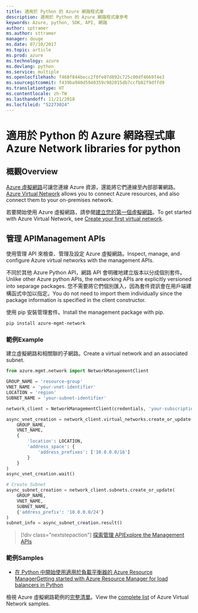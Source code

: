 ```yaml
---
title: 適用於 Python 的 Azure 網路程式庫
description: 適用於 Python 的 Azure 網路程式庫參考
keywords: Azure, python, SDK, API, 網路
author: sptramer
ms.author: sttramer
manager: douge
ms.date: 07/10/2017
ms.topic: article
ms.prod: azure
ms.technology: azure
ms.devlang: python
ms.service: multiple
ms.openlocfilehash: f468f844becc2f0fe07d892c725c00df4669f4e3
ms.sourcegitcommit: f439ba940d5940359c982015db7ccfb82f9dffd9
ms.translationtype: HT
ms.contentlocale: zh-TW
ms.lasthandoff: 11/21/2018
ms.locfileid: "52273024"
---
```

# <a name="azure-network-libraries-for-python"></a><span data-ttu-id="47dca-104">適用於 Python 的 Azure 網路程式庫</span><span class="sxs-lookup"><span data-stu-id="47dca-104">Azure Network libraries for python</span></span>

## <a name="overview"></a><span data-ttu-id="47dca-105">概觀</span><span class="sxs-lookup"><span data-stu-id="47dca-105">Overview</span></span>

<span data-ttu-id="47dca-106">[Azure 虛擬網路](/azure/virtual-network/virtual-networks-overview)可讓您連線 Azure 資源，還能將它們連線至內部部署網路。</span><span class="sxs-lookup"><span data-stu-id="47dca-106">[Azure Virtual Network](/azure/virtual-network/virtual-networks-overview) allows you to connect Azure resources, and also connect them to your on-premises network.</span></span>

<span data-ttu-id="47dca-107">若要開始使用 Azure 虛擬網路，請參閱[建立您的第一個虛擬網路](/azure/virtual-network/virtual-network-get-started-vnet-subnet)。</span><span class="sxs-lookup"><span data-stu-id="47dca-107">To get started with Azure Virtual Network, see [Create your first virtual network](/azure/virtual-network/virtual-network-get-started-vnet-subnet).</span></span>

## <a name="management-apis"></a><span data-ttu-id="47dca-108">管理 API</span><span class="sxs-lookup"><span data-stu-id="47dca-108">Management APIs</span></span>

<span data-ttu-id="47dca-109">使用管理 API 來檢查、管理及設定 Azure 虛擬網路。</span><span class="sxs-lookup"><span data-stu-id="47dca-109">Inspect, manage, and configure Azure virtual networks with the management APIs.</span></span>

<span data-ttu-id="47dca-110">不同於其他 Azure Python API，網路 API 會明確地建立版本以分成個別套件。</span><span class="sxs-lookup"><span data-stu-id="47dca-110">Unlike other Azure python APIs, the networking APIs are explicitly versioned into separage packages.</span></span> <span data-ttu-id="47dca-111">您不需要將它們個別匯入，因為套件資訊會在用戶端建構函式中加以指定。</span><span class="sxs-lookup"><span data-stu-id="47dca-111">You do not need to import them individually since the package information is specified in the client constructor.</span></span>

<span data-ttu-id="47dca-112">使用 pip 安裝管理套件。</span><span class="sxs-lookup"><span data-stu-id="47dca-112">Install the management package with pip.</span></span>

```bash
pip install azure-mgmt-network
```

### <a name="example"></a><span data-ttu-id="47dca-113">範例</span><span class="sxs-lookup"><span data-stu-id="47dca-113">Example</span></span>

<span data-ttu-id="47dca-114">建立虛擬網路和相關聯的子網路。</span><span class="sxs-lookup"><span data-stu-id="47dca-114">Create a virtual network and an associated subnet.</span></span>

```python
from azure.mgmt.network import NetworkManagementClient

GROUP_NAME = 'resource-group'
VNET_NAME = 'your-vnet-identifier'
LOCATION = 'region'
SUBNET_NAME = 'your-subnet-identifier'

network_client = NetworkManagementClient(credentials, 'your-subscription-id')

async_vnet_creation = network_client.virtual_networks.create_or_update(
    GROUP_NAME,
    VNET_NAME,
    {
        'location': LOCATION,
        'address_space': {
            'address_prefixes': ['10.0.0.0/16']
        }
    }
)
async_vnet_creation.wait()

# Create Subnet
async_subnet_creation = network_client.subnets.create_or_update(
    GROUP_NAME,
    VNET_NAME,
    SUBNET_NAME,
    {'address_prefix': '10.0.0.0/24'}
)
subnet_info = async_subnet_creation.result()
```

> [!div class="nextstepaction"]
> [<span data-ttu-id="47dca-115">探索管理 API</span><span class="sxs-lookup"><span data-stu-id="47dca-115">Explore the Management APIs</span></span>](/python/api/overview/azure/network/management)

### <a name="samples"></a><span data-ttu-id="47dca-116">範例</span><span class="sxs-lookup"><span data-stu-id="47dca-116">Samples</span></span>

* [<span data-ttu-id="47dca-117">在 Python 中開始使用適用於負載平衡器的 Azure Resource Manager</span><span class="sxs-lookup"><span data-stu-id="47dca-117">Getting started with Azure Resource Manager for load balancers in Python</span></span>](https://azure.microsoft.com/en-us/resources/samples/network-python-manage-loadbalancer/)

<span data-ttu-id="47dca-118">檢視 Azure 虛擬網路範例的[完整清單](https://azure.microsoft.com/en-us/resources/samples/?platform=python&term=virtual%20network)。</span><span class="sxs-lookup"><span data-stu-id="47dca-118">View the [complete list](https://azure.microsoft.com/en-us/resources/samples/?platform=python&term=virtual%20network) of Azure Virtual Network samples.</span></span>
